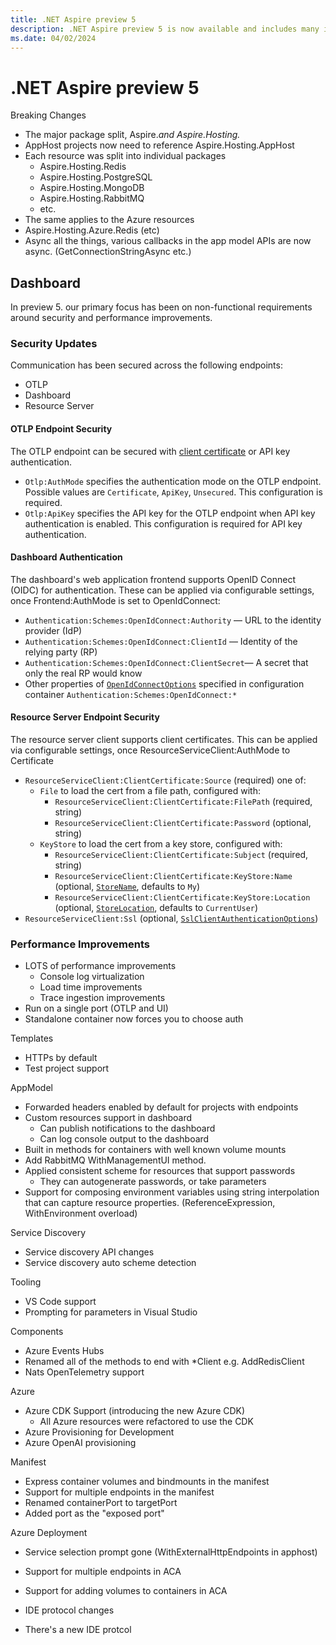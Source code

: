 ```yaml
---
title: .NET Aspire preview 5
description: .NET Aspire preview 5 is now available and includes many improvements and new capabilities
ms.date: 04/02/2024
---
```


# .NET Aspire preview 5

Breaking Changes

- The major package split, Aspire.*and Aspire.Hosting.*
- AppHost projects now need to reference Aspire.Hosting.AppHost
- Each resource was split into individual packages
  - Aspire.Hosting.Redis
  - Aspire.Hosting.PostgreSQL
  - Aspire.Hosting.MongoDB
  - Aspire.Hosting.RabbitMQ
  - etc.
- The same applies to the Azure resources
- Aspire.Hosting.Azure.Redis (etc)
- Async all the things, various callbacks in the app model APIs
are now async. (GetConnectionStringAsync etc.)

## Dashboard

In preview 5. our primary focus has been on non-functional requirements around security and performance improvements.

### Security Updates

Communication has been secured across the following endpoints:
  - OTLP
  - Dashboard
  - Resource Server

#### OTLP Endpoint Security
The OTLP endpoint can be secured with [client certificate](https://learn.microsoft.com/aspnet/core/security/authentication/certauth) or API key authentication.

- `Otlp:AuthMode` specifies the authentication mode on the OTLP endpoint. Possible values are `Certificate`, `ApiKey`, `Unsecured`. This configuration is required.
- `Otlp:ApiKey` specifies the API key for the OTLP endpoint when API key authentication is enabled. This configuration is required for API key authentication.
  
#### Dashboard Authentication
The dashboard's web application frontend supports OpenID Connect (OIDC) for authentication. These can be applied via configurable settings, once Frontend:AuthMode is set to OpenIdConnect:

- `Authentication:Schemes:OpenIdConnect:Authority` &mdash; URL to the identity provider (IdP)
- `Authentication:Schemes:OpenIdConnect:ClientId` &mdash; Identity of the relying party (RP)
- `Authentication:Schemes:OpenIdConnect:ClientSecret`&mdash; A secret that only the real RP would know
- Other properties of [`OpenIdConnectOptions`](https://learn.microsoft.com/dotnet/api/microsoft.aspnetcore.builder.openidconnectoptions) specified in configuration container `Authentication:Schemes:OpenIdConnect:*`
  
#### Resource Server Endpoint Security
The resource server client supports client certificates. This can be applied via configurable settings, once ResourceServiceClient:AuthMode to Certificate
- `ResourceServiceClient:ClientCertificate:Source` (required) one of:
  - `File` to load the cert from a file path, configured with:
    - `ResourceServiceClient:ClientCertificate:FilePath` (required, string)
    - `ResourceServiceClient:ClientCertificate:Password` (optional, string)
  - `KeyStore` to load the cert from a key store, configured with:
    - `ResourceServiceClient:ClientCertificate:Subject` (required, string)
    - `ResourceServiceClient:ClientCertificate:KeyStore:Name` (optional, [`StoreName`](https://learn.microsoft.com/dotnet/api/system.security.cryptography.x509certificates.storename), defaults to `My`)
    - `ResourceServiceClient:ClientCertificate:KeyStore:Location` (optional, [`StoreLocation`](https://learn.microsoft.com/dotnet/api/system.security.cryptography.x509certificates.storelocation), defaults to `CurrentUser`)
- `ResourceServiceClient:Ssl` (optional, [`SslClientAuthenticationOptions`](https://learn.microsoft.com/dotnet/api/system.net.security.sslclientauthenticationoptions))
        
### Performance Improvements 
- LOTS of performance improvements
  - Console log virtualization
  - Load time improvements
  - Trace ingestion improvements
- Run on a single port (OTLP and UI)
- Standalone container now forces you to choose auth

Templates

- HTTPs by default
- Test project support

AppModel

- Forwarded headers enabled by default for projects with endpoints
- Custom resources support in dashboard
  - Can publish notifications to the dashboard
  - Can log console output to the dashboard
- Built in methods for containers with well known volume mounts
- Add RabbitMQ WithManagementUI method.
- Applied consistent scheme for resources that support passwords
  - They can autogenerate passwords, or take parameters
- Support for composing environment variables using string interpolation
that can capture resource properties. (ReferenceExpression, WithEnvironment overload)

Service Discovery

- Service discovery API changes
- Service discovery auto scheme detection

Tooling

- VS Code support
- Prompting for parameters in Visual Studio

Components

- Azure Events Hubs
- Renamed all of the methods to end with *Client e.g. AddRedisClient
- Nats OpenTelemetry support

Azure

- Azure CDK Support (introducing the new Azure CDK)
  - All Azure resources were refactored to use the CDK
- Azure Provisioning for Development
- Azure OpenAI provisioning

Manifest

- Express container volumes and bindmounts in the manifest
- Support for multiple endpoints in the manifest
- Renamed containerPort to targetPort
- Added port as the "exposed port"

Azure Deployment

- Service selection prompt gone (WithExternalHttpEndpoints in apphost)
- Support for multiple endpoints in ACA
- Support for adding volumes to containers in ACA

- IDE protocol changes
- There's a new IDE protcol
